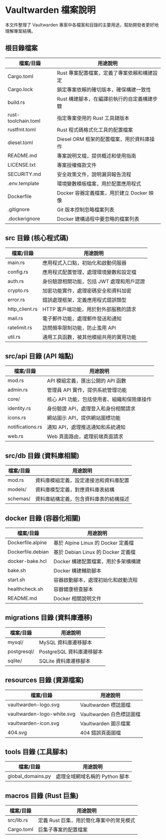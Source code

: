 # Vaultwarden 檔案說明

本文件整理了 Vaultwarden 專案中各檔案和目錄的主要用途，幫助開發者更好地理解專案結構。

## 根目錄檔案

| 檔案/目錄 | 用途說明 |
| --- | --- |
| Cargo.toml | Rust 專案配置檔案，定義了專案依賴和構建設定 |
| Cargo.lock | 鎖定專案依賴的確切版本，確保構建一致性 |
| build.rs | Rust 構建腳本，在編譯前執行的自定義構建步驟 |
| rust-toolchain.toml | 指定專案使用的 Rust 工具鏈版本 |
| rustfmt.toml | Rust 程式碼格式化工具的配置檔案 |
| diesel.toml | Diesel ORM 框架的配置檔案，用於資料庫操作 |
| README.md | 專案說明文檔，提供概述和使用指南 |
| LICENSE.txt | 專案授權條款文件 |
| SECURITY.md | 安全政策文件，說明漏洞報告流程 |
| .env.template | 環境變數模板檔案，用於配置應用程式 |
| Dockerfile | Docker 容器定義檔案，用於建立 Docker 映像 |
| .gitignore | Git 版本控制忽略檔案列表 |
| .dockerignore | Docker 建構過程中要忽略的檔案列表 |

## src 目錄 (核心程式碼)

| 檔案/目錄 | 用途說明 |
| --- | --- |
| main.rs | 應用程式入口點，初始化和啟動伺服器 |
| config.rs | 應用程式配置管理，處理環境變數和設定檔 |
| auth.rs | 身份驗證相關功能，包括 JWT 處理和用戶認證 |
| crypto.rs | 加密功能實作，處理密碼安全和資料加密 |
| error.rs | 錯誤處理框架，定義應用程式錯誤類型 |
| http_client.rs | HTTP 客戶端功能，用於對外部服務的請求 |
| mail.rs | 電子郵件功能，處理郵件發送和通知 |
| ratelimit.rs | 訪問頻率限制功能，防止濫用 API |
| util.rs | 通用工具函數，被其他模組共用的實用功能 |

## src/api 目錄 (API 端點)

| 檔案/目錄 | 用途說明 |
| --- | --- |
| mod.rs | API 模組定義，匯出公開的 API 函數 |
| admin.rs | 管理員 API 實作，提供系統管理功能 |
| core/ | 核心 API 功能，包括使用者、組織和保險庫操作 |
| identity.rs | 身份驗證 API，處理登入和身份相關請求 |
| icons.rs | 網站圖示 API，提供網站圖標功能 |
| notifications.rs | 通知 API，處理推送通知和系統通知 |
| web.rs | Web 頁面路由，處理前端頁面請求 |

## src/db 目錄 (資料庫相關)

| 檔案/目錄 | 用途說明 |
| --- | --- |
| mod.rs | 資料庫模組定義，設定連接池和資料庫配置 |
| models/ | 資料庫模型定義，對應資料庫表結構 |
| schemas/ | 資料庫結構定義，包含資料庫表的結構描述 |

## docker 目錄 (容器化相關)

| 檔案/目錄 | 用途說明 |
| --- | --- |
| Dockerfile.alpine | 基於 Alpine Linux 的 Docker 定義檔 |
| Dockerfile.debian | 基於 Debian Linux 的 Docker 定義檔 |
| docker-bake.hcl | Docker 構建配置檔案，用於多架構構建 |
| bake.sh | Docker 構建輔助腳本 |
| start.sh | 容器啟動腳本，處理初始化和啟動流程 |
| healthcheck.sh | 容器健康檢查腳本 |
| README.md | Docker 相關說明文件 |

## migrations 目錄 (資料庫遷移)

| 檔案/目錄 | 用途說明 |
| --- | --- |
| mysql/ | MySQL 資料庫遷移腳本 |
| postgresql/ | PostgreSQL 資料庫遷移腳本 |
| sqlite/ | SQLite 資料庫遷移腳本 |

## resources 目錄 (資源檔案)

| 檔案/目錄 | 用途說明 |
| --- | --- |
| vaultwarden-logo.svg | Vaultwarden 標誌圖檔 |
| vaultwarden-logo-white.svg | Vaultwarden 白色標誌圖檔 |
| vaultwarden-icon.svg | Vaultwarden 圖示檔案 |
| 404.svg | 404 錯誤頁面圖檔 |

## tools 目錄 (工具腳本)

| 檔案/目錄 | 用途說明 |
| --- | --- |
| global_domains.py | 處理全域網域名稱的 Python 腳本 |

## macros 目錄 (Rust 巨集)

| 檔案/目錄 | 用途說明 |
| --- | --- |
| src/lib.rs | 定義 Rust 巨集，用於簡化專案中的常見模式 |
| Cargo.toml | 巨集子專案的配置檔案 |